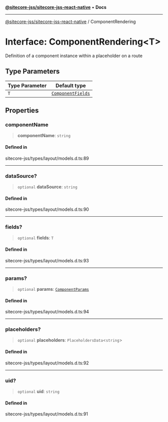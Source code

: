 [**@sitecore-jss/sitecore-jss-react-native**](../README.md) • **Docs**

***

[@sitecore-jss/sitecore-jss-react-native](../README.md) / ComponentRendering

# Interface: ComponentRendering\<T\>

Definition of a component instance within a placeholder on a route

## Type Parameters

| Type Parameter | Default type |
| ------ | ------ |
| `T` | [`ComponentFields`](ComponentFields.md) |

## Properties

### componentName

> **componentName**: `string`

#### Defined in

sitecore-jss/types/layout/models.d.ts:89

***

### dataSource?

> `optional` **dataSource**: `string`

#### Defined in

sitecore-jss/types/layout/models.d.ts:90

***

### fields?

> `optional` **fields**: `T`

#### Defined in

sitecore-jss/types/layout/models.d.ts:93

***

### params?

> `optional` **params**: [`ComponentParams`](ComponentParams.md)

#### Defined in

sitecore-jss/types/layout/models.d.ts:94

***

### placeholders?

> `optional` **placeholders**: `PlaceholdersData`\<`string`\>

#### Defined in

sitecore-jss/types/layout/models.d.ts:92

***

### uid?

> `optional` **uid**: `string`

#### Defined in

sitecore-jss/types/layout/models.d.ts:91
